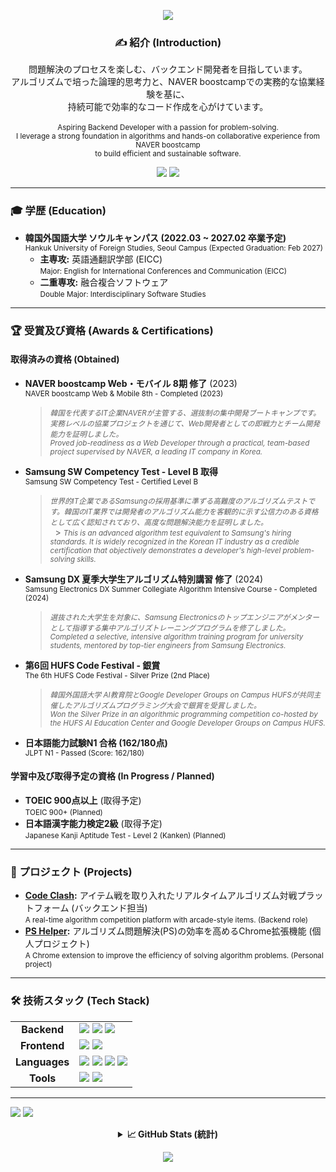 <p align="center">
  <img src="https://capsule-render.vercel.app/api?type=waving&color=007BFF&height=250&section=header&text=LEE%20DONGHA&fontSize=70&fontColor=ffffff" />
</p>

<div align="center">

### ✍️ **紹介 (Introduction)**
問題解決のプロセスを楽しむ、バックエンド開発者を目指しています。<br>
アルゴリズムで培った論理的思考力と、NAVER boostcampでの実務的な協業経験を基に、<br>
持続可能で効率的なコード作成を心がけています。<br>
<br>
<small>Aspiring Backend Developer with a passion for problem-solving. <br>I leverage a strong foundation in algorithms and hands-on collaborative experience from NAVER boostcamp <br>to build efficient and sustainable software.</small>

</div>

<div align="center"> 
  <a href="https://solved.ac/kushinada"><img src="https://mazassumnida.wtf/api/v2/generate_badge?boj=kushinada"/></a>
  <a href="https://atcoder.jp/users/kushinada" target="_blank">
	<img src="https://atcoder.junah.dev/v1/generate_badge?name=kushinada" />
</a>
</div>
<hr>


### **🎓 学歴 (Education)**

* **韓国外国語大学 ソウルキャンパス (2022.03 ~ 2027.02 卒業予定)** <br>
  <small>Hankuk University of Foreign Studies, Seoul Campus (Expected Graduation: Feb 2027)</small>
  * **主専攻:** 英語通翻訳学部 (EICC) <br>
    <small>Major: English for International Conferences and Communication (EICC)</small>
  * **二重専攻:** 融合複合ソフトウェア <br>
    <small>Double Major: Interdisciplinary Software Studies</small>
<hr>

### **🏆 受賞及び資格 (Awards & Certifications)**

#### 取得済みの資格 (Obtained)
* **NAVER boostcamp Web・モバイル 8期 修了** (2023) <br>
  <small>NAVER boostcamp Web & Mobile 8th - Completed (2023)</small>
  > <small><i>韓国を代表するIT企業NAVERが主管する、選抜制の集中開発ブートキャンプです。実務レベルの協業プロジェクトを通じて、Web開発者としての即戦力とチーム開発能力を証明しました。</i></small> <br>
  > <small><i>Proved job-readiness as a Web Developer through a practical, team-based project supervised by NAVER, a leading IT company in Korea.</i></small>

* **Samsung SW Competency Test - Level B 取得** <br>
  <small>Samsung SW Competency Test - Certified Level B</small>
  > <small><i>世界的IT企業であるSamsungの採用基準に準ずる高難度のアルゴリズムテストです。韓国のIT業界では開発者のアルゴリズム能力を客観的に示す公信力のある資格として広く認知されており、高度な問題解決能力を証明しました。</i></small> <br>
  > <small><i>This is an advanced algorithm test equivalent to Samsung's hiring standards. It is widely recognized in the Korean IT industry as a credible certification that objectively demonstrates a developer's high-level problem-solving skills.</i></small>

* **Samsung DX 夏季大学生アルゴリズム特別講習 修了** (2024) <br>
  <small>Samsung Electronics DX Summer Collegiate Algorithm Intensive Course - Completed (2024)</small>
  > <small><i>選抜された大学生を対象に、Samsung Electronicsのトップエンジニアがメンターとして指導する集中アルゴリズトレーニングプログラムを修了しました。</i></small> <br>
  > <small><i>Completed a selective, intensive algorithm training program for university students, mentored by top-tier engineers from Samsung Electronics.</i></small>

* **第6回 HUFS Code Festival - 銀賞** <br>
  <small>The 6th HUFS Code Festival - Silver Prize (2nd Place)</small>
  > <small><i>韓国外国語大学 AI教育院とGoogle Developer Groups on Campus HUFSが共同主催したアルゴリズムプログラミング大会で銀賞を受賞しました。</i></small> <br>
  > <small><i>Won the Silver Prize in an algorithmic programming competition co-hosted by the HUFS AI Education Center and Google Developer Groups on Campus HUFS.</i></small>

* **日本語能力試験N1 合格 (162/180点)** <br>
  <small>JLPT N1 - Passed (Score: 162/180)</small>

#### 学習中及び取得予定の資格 (In Progress / Planned)
* **TOEIC 900点以上** (取得予定) <br>
  <small>TOEIC 900+ (Planned)</small>
* **日本語漢字能力検定2級** (取得予定) <br>
  <small>Japanese Kanji Aptitude Test - Level 2 (Kanken) (Planned)</small>
<hr>

### **🚀 プロジェクト (Projects)**
* **[Code Clash](https://github.com/kushinada2077/NAVER-boostcamp-8-portfolio):** アイテム戦を取り入れたリアルタイムアルゴリズム対戦プラットフォーム (バックエンド担当) <br>
  <small>A real-time algorithm competition platform with arcade-style items. (Backend role)</small>
* **[PS Helper](https://github.com/kushinada2077):** アルゴリズム問題解決(PS)の効率を高めるChrome拡張機能 (個人プロジェクト) <br>
  <small>A Chrome extension to improve the efficiency of solving algorithm problems. (Personal project)</small>
<hr>

### **🛠️ 技術スタック (Tech Stack)**
<table align="center" width="500px">
  <tr>
    <td align="center"><strong>Backend</strong></td>
    <td>
      <img src="https://img.shields.io/badge/node.js-339933?style=for-the-badge&logo=node.js&logoColor=white"/>
      <img src="https://img.shields.io/badge/express.js-000000?style=for-the-badge&logo=express&logoColor=white"/>
      <img src="https://img.shields.io/badge/nestjs-E0234E?style=for-the-badge&logo=nestjs&logoColor=white"/>
    </td>
  </tr>
  <tr>
    <td align="center"><strong>Frontend</strong></td>
    <td>
      <img src="https://img.shields.io/badge/html5-E34F26.svg?style=for-the-badge&logo=html5&logoColor=white"/>
      <img src="https://img.shields.io/badge/css3-1572B6.svg?style=for-the-badge&logo=css3&logoColor=white"/>
    </td>
  </tr>
    <tr>
    <td align="center"><strong>Languages</strong></td>
    <td>
      <img src="https://img.shields.io/badge/javascript-F7DF1E.svg?style=for-the-badge&logo=javascript&logoColor=white"/>
      <img src="https://img.shields.io/badge/typescript-3178C6?style=for-the-badge&logo=typescript&logoColor=white"/>
      <img src="https://img.shields.io/badge/cplusplus-00599C.svg?style=for-the-badge&logo=cplusplus&logoColor=white"/>
      <img src="https://img.shields.io/badge/python-3776AB.svg?style=for-the-badge&logo=python&logoColor=white"/>
    </td>
  </tr>
  <tr>
    <td align="center"><strong>Tools</strong></td>
    <td>
      <img src="https://img.shields.io/badge/Visual%20Studio%20Code-007ACC.svg?style=for-the-badge&logo=Visual%20Studio%20Code&logoColor=white"/>
      <img src="https://img.shields.io/badge/git-F05032.svg?style=for-the-badge&logo=git&logoColor=white"/>
    </td>
  </tr>
</table>
<hr>

<a href="mailto:kushinada2077@gmail.com"><img src="https://img.shields.io/badge/Gmail-D14836?style=flat-square&logo=gmail&logoColor=white"/></a>
<a href="https://blog.naver.com/littlepieceofyou/"><img src="https://img.shields.io/badge/Blog-03C75A?style=flat-square&logo=naver&logoColor=white"/></a>

<details>
<summary align="center"><b>📈 GitHub Stats (統計)</b></summary>
<div align="center">
<p>
  <img height="180em" src="https://github-readme-stats.vercel.app/api?username=kushinada2077&show_icons=true&theme=radical">
  <img height="180em" src="https://github-readme-stats.vercel.app/api/top-langs/?username=kushinada2077&layout=compact&theme=radical">
</p>
</div>
</details>

<p align="center">
  <img src="https://capsule-render.vercel.app/api?type=waving&color=007BFF&height=150&section=footer" />
</p>
